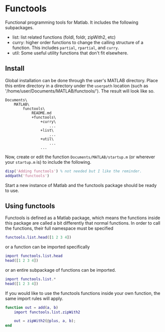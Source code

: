 Functools
=========

Functional programming tools for Matlab. It includes the following
subpackages.

- list: list related functions (foldl, foldr, zipWith2, etc)
- curry: higher order functions to change the calling structure of a
         function. This includes `partial`, `rpartial`, and `curry`.
- util: Some useful utility functions that don't fit elsewhere.


Install
-------

Global installation can be done through the user's MATLAB directory. Place
this entire directory in a directory under the `userpath` location (such as
'/home/user/Documents/MATLAB/functools/'). The result will look like so.

```
Documents\
    MATLAB\
        functools\
            README.md
            +functools\
                +curry\
                    ...
                +list\
                    ...
                +util\
                    ...
                ...
```

Now, create or edit the function `Documents/MATLAB/startup.m` (or wherever
your `startup.m` is) to include the following.

```matlab
disp('Adding functools') % not needed but I like the reminder.
addpath('functools')
```

Start a new instance of Matlab and the functools package should be ready to
use.


Using functools
---------------

Functools is defined as a Matlab package, which means the functions inside
this package are called a bit differently that normal functions. In order to call the functions, their full namespace must be specified

```matlab
functools.list.head([1 2 3 4])
```

or a function can be imported specifically

```matlab
import functools.list.head
head([1 2 3 4])
```

or an entire subpackage of functions can be imported.

```matlab
import functools.list.*
head([1 2 3 4])
```

If you would like to use the functools functions inside your own function,
the same import rules will apply.

```matlab
function out = add(a, b)
    import functools.list.zipWith2

    out = zipWith2(@plus, a, b);
end
```
